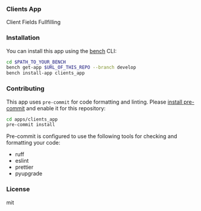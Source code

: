 ### Clients App

Client Fields Fullfilling

### Installation

You can install this app using the [bench](https://github.com/frappe/bench) CLI:

```bash
cd $PATH_TO_YOUR_BENCH
bench get-app $URL_OF_THIS_REPO --branch develop
bench install-app clients_app
```

### Contributing

This app uses `pre-commit` for code formatting and linting. Please [install pre-commit](https://pre-commit.com/#installation) and enable it for this repository:

```bash
cd apps/clients_app
pre-commit install
```

Pre-commit is configured to use the following tools for checking and formatting your code:

- ruff
- eslint
- prettier
- pyupgrade

### License

mit
